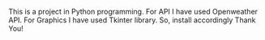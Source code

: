 This is a project in Python programming.
For API I have used Openweather API.
For Graphics I have used Tkinter library.
So, install accordingly
Thank You!
